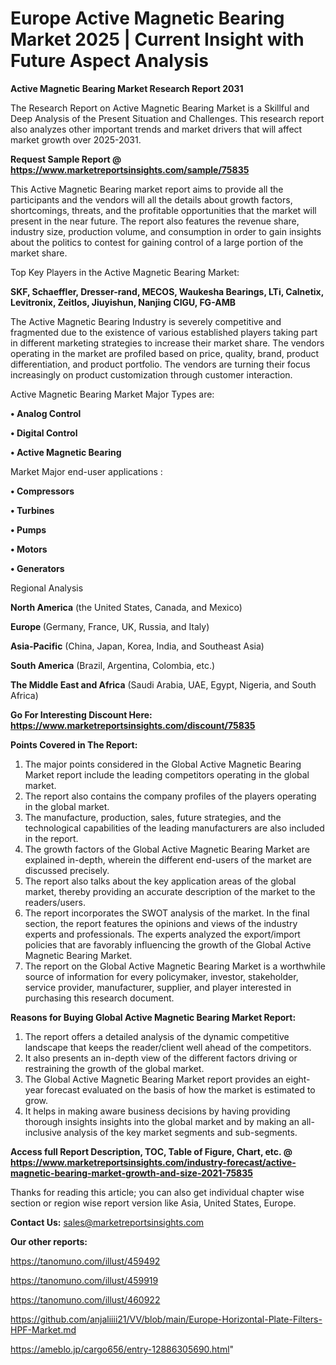 # Europe Active Magnetic Bearing Market 2025 | Current Insight with Future Aspect Analysis

<strong>Active Magnetic Bearing Market Research Report 2031</strong>

The Research Report on Active Magnetic Bearing Market is a Skillful and Deep Analysis of the Present Situation and Challenges. This research report also analyzes other important trends and market drivers that will affect market growth over 2025-2031.

<strong>Request Sample Report @ <a href=https://www.marketreportsinsights.com/sample/75835>https://www.marketreportsinsights.com/sample/75835</a></strong>

This Active Magnetic Bearing market report aims to provide all the participants and the vendors will all the details about growth factors, shortcomings, threats, and the profitable opportunities that the market will present in the near future. The report also features the revenue share, industry size, production volume, and consumption in order to gain insights about the politics to contest for gaining control of a large portion of the market share.

Top Key Players in the Active Magnetic Bearing Market:

<strong>SKF, Schaeffler, Dresser-rand, MECOS, Waukesha Bearings, LTi, Calnetix, Levitronix, Zeitlos, Jiuyishun, Nanjing CIGU, FG-AMB</strong>

The Active Magnetic Bearing Industry is severely competitive and fragmented due to the existence of various established players taking part in different marketing strategies to increase their market share. The vendors operating in the market are profiled based on price, quality, brand, product differentiation, and product portfolio. The vendors are turning their focus increasingly on product customization through customer interaction.

Active Magnetic Bearing Market Major Types are:

<strong>• Analog Control

• Digital Control

• Active Magnetic Bearing</strong>

Market Major end-user applications :

<strong>• Compressors

• Turbines

• Pumps

• Motors

• Generators</strong>

Regional Analysis

</u><strong><b>North America</b></strong> (the United States, Canada, and Mexico)

<strong><b>Europe </b></strong>(Germany, France, UK, Russia, and Italy)

<strong><b>Asia-Pacific</b></strong> (China, Japan, Korea, India, and Southeast Asia)

<strong><b>South America</b></strong> (Brazil, Argentina, Colombia, etc.)

<strong><b>The Middle East and Africa</b></strong> (Saudi Arabia, UAE, Egypt, Nigeria, and South Africa)

<strong>Go For Interesting Discount Here: <a href=https://www.marketreportsinsights.com/discount/75835>https://www.marketreportsinsights.com/discount/75835</a></strong>

<strong>Points Covered in The Report:</strong>
<ol>
  <li>The major points considered in the Global Active Magnetic Bearing Market report include the leading competitors operating in the global market.</li>
  <li>The report also contains the company profiles of the players operating in the global market.</li>
  <li>The manufacture, production, sales, future strategies, and the technological capabilities of the leading manufacturers are also included in the report.</li>
  <li>The growth factors of the Global Active Magnetic Bearing Market are explained in-depth, wherein the different end-users of the market are discussed precisely.</li>
  <li>The report also talks about the key application areas of the global market, thereby providing an accurate description of the market to the readers/users.</li>
  <li>The report incorporates the SWOT analysis of the market. In the final section, the report features the opinions and views of the industry experts and professionals. The experts analyzed the export/import policies that are favorably influencing the growth of the Global Active Magnetic Bearing Market.</li>
  <li>The report on the Global Active Magnetic Bearing Market is a worthwhile source of information for every policymaker, investor, stakeholder, service provider, manufacturer, supplier, and player interested in purchasing this research document.</li>
</ol>
<strong>Reasons for Buying Global Active Magnetic Bearing Market Report:</strong>

<ol>
  <li>The report offers a detailed analysis of the dynamic competitive landscape that keeps the reader/client well ahead of the competitors.</li>
  <li>It also presents an in-depth view of the different factors driving or restraining the growth of the global market.</li>
  <li>The Global Active Magnetic Bearing Market report provides an eight-year forecast evaluated on the basis of how the market is estimated to grow.</li>
  <li>It helps in making aware business decisions by having providing thorough insights insights into the global market and by making an all-inclusive analysis of the key market segments and sub-segments.</li>
</ol>
<strong>Access full Report Description, TOC, Table of Figure, Chart, etc. @ <a href=https://www.marketreportsinsights.com/industry-forecast/active-magnetic-bearing-market-growth-and-size-2021-75835>https://www.marketreportsinsights.com/industry-forecast/active-magnetic-bearing-market-growth-and-size-2021-75835</a></strong>


Thanks for reading this article; you can also get individual chapter wise section or region wise report version like Asia, United States, Europe.

<strong>Contact Us:</strong>
sales@marketreportsinsights.com

<strong>Our other reports:</strong>

<a href=https://tanomuno.com/illust/459492>https://tanomuno.com/illust/459492</a>

<a href=https://tanomuno.com/illust/459919>https://tanomuno.com/illust/459919</a>

<a href=https://tanomuno.com/illust/460922>https://tanomuno.com/illust/460922</a>

<a href=https://github.com/anjaliiii21/VV/blob/main/Europe-Horizontal-Plate-Filters-HPF-Market.md>https://github.com/anjaliiii21/VV/blob/main/Europe-Horizontal-Plate-Filters-HPF-Market.md</a>

<a href=https://ameblo.jp/cargo656/entry-12886305690.html>https://ameblo.jp/cargo656/entry-12886305690.html</a>"
